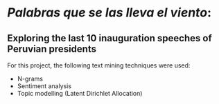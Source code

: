 # _Palabras que se las lleva el viento_:
## Exploring the last 10 inauguration speeches of Peruvian presidents

For this project, the following text mining techniques were used: 

- N-grams
- Sentiment analysis
- Topic modelling (Latent Dirichlet Allocation)
